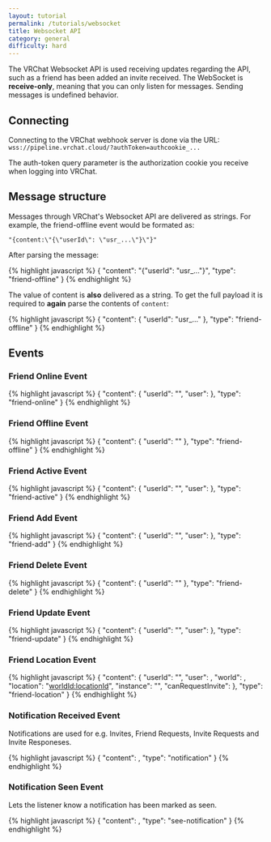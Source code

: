 ```yaml
---
layout: tutorial
permalink: /tutorials/websocket
title: Websocket API
category: general
difficulty: hard
---
```


The VRChat Websocket API is used receiving updates regarding the API, such as a friend has been added an invite received.
The WebSocket is **receive-only**, meaning that you can only listen for messages. Sending messages is undefined behavior.

## Connecting

Connecting to the VRChat webhook server is done via the URL:
`wss://pipeline.vrchat.cloud/?authToken=authcookie_...`

The auth-token query parameter is the authorization cookie you receive when logging into VRChat.

## Message structure

Messages through VRChat's Websocket API are delivered as strings.
For example, the friend-offline event would be formated as:

```
"{content:\"{\"userId\": \"usr_...\"}\"}"
```

After parsing the message:

{% highlight javascript %}
{
    "content": "{\"userId\": \"usr_...\"}",
    "type": "friend-offline"
}
{% endhighlight %}

The value of content is **also** delivered as a string.
To get the full payload it is required to **again** parse the contents of `content`:

{% highlight javascript %}
{
    "content": {
        "userId": "usr_..."
    },
    "type": "friend-offline"
}
{% endhighlight %}

## Events

### Friend Online Event

{% highlight javascript %}
{
    "content": {
        "userId": "<userId>",
        "user": <userObject>
    },
    "type": "friend-online"
}
{% endhighlight %}

### Friend Offline Event

{% highlight javascript %}
{
    "content": {
        "userId": "<userId>"
    },
    "type": "friend-offline"
}
{% endhighlight %}

### Friend Active Event

{% highlight javascript %}
{
    "content": {
        "userId": "<userId>",
        "user": <userObject>
    },
    "type": "friend-active"
}
{% endhighlight %}

### Friend Add Event

{% highlight javascript %}
{
    "content": {
        "userId": "<userId>",
        "user": <userObject>
    },
    "type": "friend-add"
}
{% endhighlight %}

### Friend Delete Event

{% highlight javascript %}
{
    "content": {
        "userId": "<userId>"
    },
    "type": "friend-delete"
}
{% endhighlight %}

### Friend Update Event

{% highlight javascript %}
{
    "content": {
        "userId": "<userId>",
        "user": <userObject>
    },
    "type": "friend-update"
}
{% endhighlight %}

### Friend Location Event

{% highlight javascript %}
{
    "content": {
        "userId": "<userId>",
        "user": <userObject>,
        "world": <worldObject>,
        "location": "<worldId:locationId>",
        "instance": "<locationId>",
        "canRequestInvite": <boolean>
    },
    "type": "friend-location"
}
{% endhighlight %}

### Notification Received Event

Notifications are used for e.g. Invites, Friend Requests, Invite Requests and Invite Responeses.

{% highlight javascript %}
{
    "content": <notificationObject>,
    "type": "notification"
}
{% endhighlight %}

### Notification Seen Event

Lets the listener know a notification has been marked as seen.

{% highlight javascript %}
{
    "content": <notificationId>,
    "type": "see-notification"
}
{% endhighlight %}
